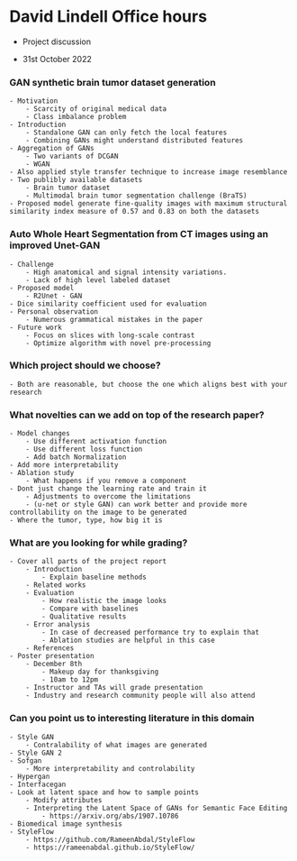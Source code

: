 # David Lindell Office hours

- Project discussion

- 31st October 2022

### GAN synthetic brain tumor dataset generation
    - Motivation
        - Scarcity of original medical data
        - Class imbalance problem
    - Introduction
        - Standalone GAN can only fetch the local features
        - Combining GANs might understand distributed features
    - Aggregation of GANs
        - Two variants of DCGAN
        - WGAN
    - Also applied style transfer technique to increase image resemblance
    - Two publibly available datasets
        - Brain tumor dataset
        - Multimodal brain tumor segmentation challenge (BraTS)
    - Proposed model generate fine-quality images with maximum structural similarity index measure of 0.57 and 0.83 on both the datasets

### Auto Whole Heart Segmentation from CT images using an improved Unet-GAN
    - Challenge
        - High anatomical and signal intensity variations.
        - Lack of high level labeled dataset
    - Proposed model
        - R2Unet - GAN
    - Dice similarity coefficient used for evaluation
    - Personal observation
        - Numerous grammatical mistakes in the paper
    - Future work
        - Focus on slices with long-scale contrast
        - Optimize algorithm with novel pre-processing

### Which project should we choose?
    - Both are reasonable, but choose the one which aligns best with your research

### What novelties can we add on top of the research paper?
    - Model changes
        - Use different activation function
        - Use different loss function
        - Add batch Normalization
    - Add more interpretability
    - Ablation study
        - What happens if you remove a component
    - Dont just change the learning rate and train it    
        - Adjustments to overcome the limitations
        - (u-net or style GAN) can work better and provide more controllability on the image to be generated
    - Where the tumor, type, how big it is

### What are you looking for while grading?
    - Cover all parts of the project report
        - Introduction
            - Explain baseline methods
        - Related works
        - Evaluation
            - How realistic the image looks
            - Compare with baselines
            - Qualitative results
        - Error analysis
            - In case of decreased performance try to explain that
            - Ablation studies are helpful in this case
        - References
    - Poster presentation
        - December 8th
            - Makeup day for thanksgiving
            - 10am to 12pm
        - Instructor and TAs will grade presentation
        - Industry and research community people will also attend


### Can you point us to interesting literature in this domain
    - Style GAN
        - Contralability of what images are generated
    - Style GAN 2
    - Sofgan
        - More interpretability and controlability
    - Hypergan
    - Interfacegan
    - Look at latent space and how to sample points
        - Modify attributes
        - Interpreting the Latent Space of GANs for Semantic Face Editing
            - https://arxiv.org/abs/1907.10786
    - Biomedical image synthesis
    - StyleFlow
        - https://github.com/RameenAbdal/StyleFlow
        - https://rameenabdal.github.io/StyleFlow/ 